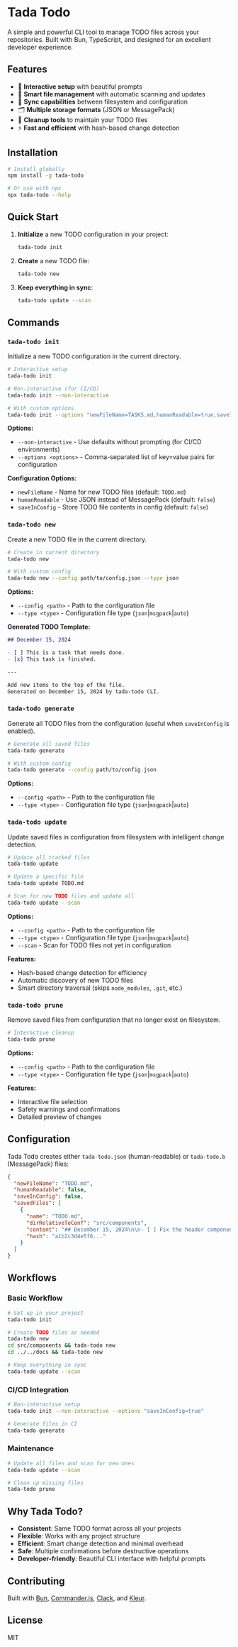 # Tada Todo

A simple and powerful CLI tool to manage TODO files across your repositories. Built with Bun, TypeScript, and designed for an excellent developer experience.

## Features

- 🚀 **Interactive setup** with beautiful prompts
- 📁 **Smart file management** with automatic scanning and updates
- 🔄 **Sync capabilities** between filesystem and configuration
- 🗂️ **Multiple storage formats** (JSON or MessagePack)
- 🧹 **Cleanup tools** to maintain your TODO files
- ⚡ **Fast and efficient** with hash-based change detection

## Installation

```bash
# Install globally
npm install -g tada-todo

# Or use with npx
npx tada-todo --help
```

## Quick Start

1. **Initialize** a new TODO configuration in your project:

   ```bash
   tada-todo init
   ```

2. **Create** a new TODO file:

   ```bash
   tada-todo new
   ```

3. **Keep everything in sync**:
   ```bash
   tada-todo update --scan
   ```

## Commands

### `tada-todo init`

Initialize a new TODO configuration in the current directory.

```bash
# Interactive setup
tada-todo init

# Non-interactive (for CI/CD)
tada-todo init --non-interactive

# With custom options
tada-todo init --options "newFileName=TASKS.md,humanReadable=true,saveInConfig=true"
```

**Options:**

- `--non-interactive` - Use defaults without prompting (for CI/CD environments)
- `--options <options>` - Comma-separated list of key=value pairs for configuration

**Configuration Options:**

- `newFileName` - Name for new TODO files (default: `TODO.md`)
- `humanReadable` - Use JSON instead of MessagePack (default: `false`)
- `saveInConfig` - Store TODO file contents in config (default: `false`)

### `tada-todo new`

Create a new TODO file in the current directory.

```bash
# Create in current directory
tada-todo new

# With custom config
tada-todo new --config path/to/config.json --type json
```

**Options:**

- `--config <path>` - Path to the configuration file
- `--type <type>` - Configuration file type (`json`|`msgpack`|`auto`)

**Generated TODO Template:**

```markdown
## December 15, 2024

- [ ] This is a task that needs done.
- [x] This task is finished.

---

Add new items to the top of the file.
Generated on December 15, 2024 by tada-todo CLI.
```

### `tada-todo generate`

Generate all TODO files from the configuration (useful when `saveInConfig` is enabled).

```bash
# Generate all saved files
tada-todo generate

# With custom config
tada-todo generate --config path/to/config.json
```

**Options:**

- `--config <path>` - Path to the configuration file
- `--type <type>` - Configuration file type (`json`|`msgpack`|`auto`)

### `tada-todo update`

Update saved files in configuration from filesystem with intelligent change detection.

```bash
# Update all tracked files
tada-todo update

# Update a specific file
tada-todo update TODO.md

# Scan for new TODO files and update all
tada-todo update --scan
```

**Options:**

- `--config <path>` - Path to the configuration file
- `--type <type>` - Configuration file type (`json`|`msgpack`|`auto`)
- `--scan` - Scan for TODO files not yet in configuration

**Features:**

- Hash-based change detection for efficiency
- Automatic discovery of new TODO files
- Smart directory traversal (skips `node_modules`, `.git`, etc.)

### `tada-todo prune`

Remove saved files from configuration that no longer exist on filesystem.

```bash
# Interactive cleanup
tada-todo prune
```

**Options:**

- `--config <path>` - Path to the configuration file
- `--type <type>` - Configuration file type (`json`|`msgpack`|`auto`)

**Features:**

- Interactive file selection
- Safety warnings and confirmations
- Detailed preview of changes

## Configuration

Tada Todo creates either `tada-todo.json` (human-readable) or `tada-todo.b` (MessagePack) files:

```json
{
  "newFileName": "TODO.md",
  "humanReadable": false,
  "saveInConfig": false,
  "savedFiles": [
    {
      "name": "TODO.md",
      "dirRelativeToConf": "src/components",
      "content": "## December 15, 2024\n\n- [ ] Fix the header component\n...",
      "hash": "a1b2c3d4e5f6..."
    }
  ]
}
```

## Workflows

### Basic Workflow

```bash
# Set up in your project
tada-todo init

# Create TODO files as needed
tada-todo new
cd src/components && tada-todo new
cd ../../docs && tada-todo new

# Keep everything in sync
tada-todo update --scan
```

### CI/CD Integration

```bash
# Non-interactive setup
tada-todo init --non-interactive --options "saveInConfig=true"

# Generate files in CI
tada-todo generate
```

### Maintenance

```bash
# Update all files and scan for new ones
tada-todo update --scan

# Clean up missing files
tada-todo prune
```

## Why Tada Todo?

- **Consistent**: Same TODO format across all your projects
- **Flexible**: Works with any project structure
- **Efficient**: Smart change detection and minimal overhead
- **Safe**: Multiple confirmations before destructive operations
- **Developer-friendly**: Beautiful CLI interface with helpful prompts

## Contributing

Built with [Bun](https://bun.sh), [Commander.js](https://github.com/tj/commander.js), [Clack](https://github.com/bombshell-dev/clack), and [Kleur](https://github.com/lukeed/kleur).

## License

MIT
